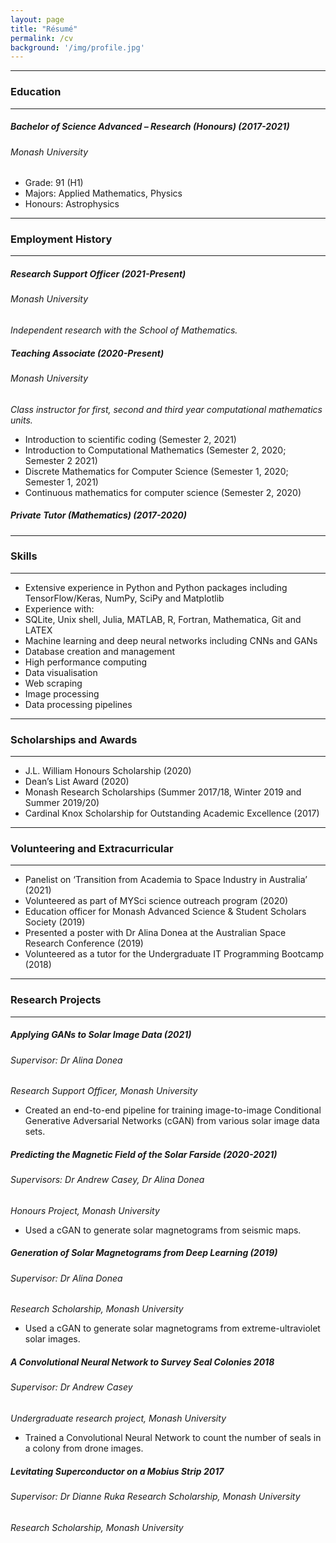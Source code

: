 ```yaml
---
layout: page
title: "Résumé"
permalink: /cv
background: '/img/profile.jpg'
---
```

  
___
  
### Education
  
___
  
##### Bachelor of Science Advanced – Research (Honours) (2017-2021)

###### Monash University

- Grade: 91 (H1)
- Majors: Applied Mathematics, Physics
- Honours: Astrophysics
  
___
  
### Employment History
  
___
  
##### Research Support Officer (2021-Present)

###### Monash University 

*Independent research with the School of Mathematics.*

##### Teaching Associate (2020-Present)

######  Monash University

*Class instructor for first, second and third year computational mathematics
units.*

- Introduction to scientific coding (Semester 2, 2021)
- Introduction to Computational Mathematics (Semester 2, 2020; Semester 2 2021)
- Discrete Mathematics for Computer Science (Semester 1, 2020; Semester 1, 2021)
- Continuous mathematics for computer science (Semester 2, 2020)

##### Private Tutor (Mathematics) (2017-2020)
  
___
  
### Skills
  
___
  
- Extensive experience in Python and Python packages including TensorFlow/Keras, NumPy, SciPy and Matplotlib
- Experience with:
- SQLite, Unix shell, Julia, MATLAB, R, Fortran, Mathematica, Git and LATEX
- Machine learning and deep neural networks including CNNs and GANs
- Database creation and management
- High performance computing
- Data visualisation
- Web scraping
- Image processing
- Data processing pipelines
  
___
  
### Scholarships and Awards
  
___
  
- J.L. William Honours Scholarship (2020)
- Dean’s List Award (2020)
- Monash Research Scholarships (Summer 2017/18, Winter 2019 and Summer 2019/20)
- Cardinal Knox Scholarship for Outstanding Academic Excellence (2017)
  
___
  
### Volunteering and Extracurricular
  
___
  
- Panelist on ‘Transition from Academia to Space Industry in Australia’ (2021)
- Volunteered as part of MYSci science outreach program (2020)
- Education officer for Monash Advanced Science & Student Scholars Society (2019)
- Presented a poster with Dr Alina Donea at the Australian Space Research Conference (2019)
- Volunteered as a tutor for the Undergraduate IT Programming Bootcamp (2018)
  
___
  
### Research Projects
  
___
  
##### Applying GANs to Solar Image Data (2021)

###### Supervisor: Dr Alina Donea

*Research Support Officer, Monash University*

- Created an end-to-end pipeline for training image-to-image Conditional Generative Adversarial Networks (cGAN) from
various solar image data sets.

##### Predicting the Magnetic Field of the Solar Farside (2020-2021)

###### Supervisors: Dr Andrew Casey, Dr Alina Donea

*Honours Project, Monash University*

- Used a cGAN to generate solar magnetograms from seismic maps.

##### Generation of Solar Magnetograms from Deep Learning (2019)

###### Supervisor: Dr Alina Donea

*Research Scholarship, Monash University*

- Used a cGAN to generate solar magnetograms from extreme-ultraviolet solar images.

##### A Convolutional Neural Network to Survey Seal Colonies 2018

###### Supervisor: Dr Andrew Casey

*Undergraduate research project, Monash University*

- Trained a Convolutional Neural Network to count the number of seals in a colony from drone images.

##### Levitating Superconductor on a Mobius Strip 2017

###### Supervisor: Dr Dianne Ruka Research Scholarship, Monash University

*Research Scholarship, Monash University*

